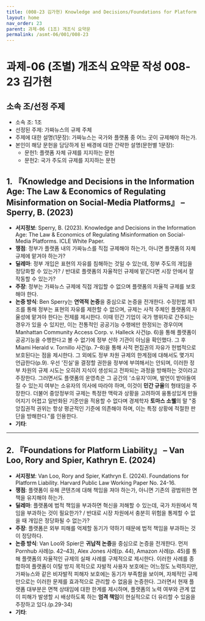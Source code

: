 ```yaml
---
title: (008-23 김가현) Knowledge and Decisions/Foundations for Platform Liability
layout: home
nav_order: 23
parent: 과제-06 (1조) 개조식 요약문
permalink: /asmt-06/001/008-23
---
```


# 과제-06 (조별) 개조식 요약문 작성 008-23 김가현

## 소속 조/선정 주제

- 소속 조: 1조
- 선정된 주제: 가짜뉴스의 규제 주체
- 주제에 대한 설명(1문장): 가짜뉴스는 국가와 플랫폼 중 어느 곳이 규제해야 하는가.
- 본인이 해당 문헌을 담당하게 된 배경에 대한 간략한 설명(문헌별 1문장):  
  - 문헌1: 플랫폼 자체 규제를 지지하는 문헌 
  - 문헌2: 국가 주도의 규제를 지지하는 문헌

## 1. 『Knowledge and Decisions in the Information Age: The Law & Economics of Regulating Misinformation on Social-Media Platforms』 – Sperry, B. (2023)

- **서지정보**: Sperry, B. (2023). Knowledge and Decisions in the Information Age: The Law & Economics of Regulating Misinformation on Social-Media Platforms. ICLE White Paper.
- **쟁점**: 정부가 플랫폼 내의 가짜뉴스를 직접 규제해야 하는가, 아니면 플랫폼의 자체 규제에 맡겨야 하는가?
- **딜레마**: 정부 개입은 표현의 자유를 침해하는 것일 수 있는데, 정부 주도의 개입을 정당화할 수 있는가? / 반대로 플랫폼의 자율적인 규제에 맡긴다면 시장 안에서 잘 작동할 수 있는가?
- **주장**: 정부는 가짜뉴스 규제에 직접 개입할 수 없으며 플랫폼의 자율적 규제를 보호해야 한다.
- **논증 방식**: Ben Sperry는 **연역적 논증**을 중심으로 논증을 전개한다. 수정헌법 제1조를 통해 정부는 표현의 자유를 제한할 수 없으며, 규제는 사적 주체인 플랫폼의 자율성에 맡겨야 한다는 전제를 제시한다. 이때 민간 기업이 국가 행위자로 간주되는 경우가 있을 수 있지만, 이는 전통적인 공공기능 수행에만 한정되는 경우이며 Manhattan Community Access Corp. v. Halleck 사건(p. 6)을 통해 플랫폼이 공공기능을 수행한다고 볼 수 없기에 정부 산하 기관이 아님을 확인했다. 그 후 Miami Herald v. Tornillo 사건(p. 7–8)을 통해 사적 편집권의 자유가 헌법적으로 보호된다는 점을 제시한다. 그 외에도 정부 차원 규제의 한계점에 대해서도 몇가지 언급한다(p.9). 우선 '진실'을 결정할 권한을 정부에 부여해서는 안되며, 이러한 정부 차원의 규제 시도는 오히려 지식이 생성되고 전파되는 과정을 방해하는 것이라고 주장한다. 그러면서도 플랫폼의 운영측은 그 공간의 '소유자'이며, 발언이 받아들여질 수 있는지 여부는 소유자의 의사에 따라야 하며, 이것이 **민간 규율**의 형태임을 주장한다. 더불어 중앙정부의 규제는 특정한 맥락과 상황을 고려하여 융통성있게 만들어지기 어렵고 일반화된 기준만을 적용할 수 없다며 경제학자 **토마스 소웰**의 말 "중앙집권적 권위는 항상 평균적인 기준에 의존해야 하며, 이는 특정 상황에 적절한 판단을 방해한다."를 인용한다. 
- **기타**: 

---

## 2. 『Foundations for Platform Liability』 – Van Loo, Rory and Spier, Kathryn E. (2024)

- **서지정보**: Van Loo, Rory and Spier, Kathryn E. (2024). Foundations for Platform Liability. Harvard Public Law Working Paper No. 24-16.
- **쟁점**: 플랫폼이 유해 콘텐츠에 대해 책임을 져야 하는가, 아니면 기존의 광범위한 면책을 유지해야 하는가.
- **딜레마**: 플랫폼에 법적 책임을 부과하면 혁신을 저해할 수 있는데, 국가 차원에서 책임을 부과하는 것이 필요한가? / 반대로 시장 차원에서 충분히 위험을 통제할 수 없을 때 개입은 정당화될 수 없는가? 
- **주장**: 플랫폼은 외부 피해를 억제할 동기가 약하기 때문에 법적 책임을 부과하는 것이 정당하다.  
- **논증 방식**: Van Loo와 Spier은 **귀납적 논증**을 중심으로 논증을 전개한다. 먼저 Pornhub 사례(p. 42–43), Alex Jones 사례(p. 44), Amazon 사례(p. 45)를 통해 플랫폼의 자율적인 규제의 실패 사례를 구체적으로 제시한다. 이러한 사례를 종합하여 플랫폼이 이탈 방지 목적으로 자발적 사용자 보호에는 어느정도 노력하지만, 가짜뉴스와 같은 비자발적 피해자 보호에는 동기가 부족함을 보이며, 자체적인 규제만으로는 이러한 문제를 효과적으로 관리할 수 없음을 논증한다. 그러면서 현재 플랫폼 대부분은 면책 상태임에 대한 한계를 제시하며, 플랫폼의 노력 여부와 관계 없이 피해가 발생할 시 배상하도록 하는 **엄격 책임**이 현실적으로 더 유리할 수 있음을 주장하고 있다.(p.29-34)
- **기타**: 